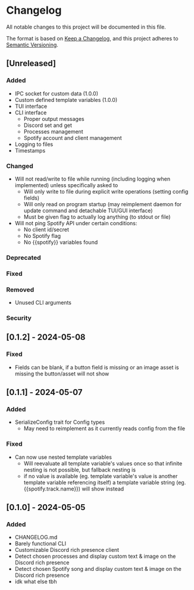 # Changelog

All notable changes to this project will be documented in this file.

The format is based on [Keep a Changelog](https://keepachangelog.com/en/1.1.0/),
and this project adheres to [Semantic Versioning](https://semver.org/spec/v2.0.0.html).

## [Unreleased]

### Added
- IPC socket for custom data (1.0.0)
- Custom defined template variables (1.0.0)
- TUI interface
- CLI interface
	- Proper output messages
	- Discord set and get
	- Processes management
	- Spotify account and client management
- Logging to files
- Timestamps

### Changed
- Will not read/write to file while running (including logging when implemented) unless specifically asked to
	- Will only write to file during explicit write operations (setting config fields)
	- Will only read on program startup (may reimplement daemon for update command and detachable TUI/GUI interface)
	- Must be given flag to actually log anything (to stdout or file)
- Will not ping Spotify API under certain conditions:
	- No client id/secret
	- No Spotify flag
	- No {{spotify}} variables found

### Deprecated

### Fixed

### Removed
- Unused CLI arguments

### Security

## [0.1.2] - 2024-05-08

### Fixed
- Fields can be blank, if a button field is missing or an image asset is missing the button/asset will not show

## [0.1.1] - 2024-05-07

### Added
- SerializeConfig trait for Config types
	- May need to reimplement as it currently reads config from the file

### Fixed
- Can now use nested template variables
	- Will reevaluate all template variable's values once so that infinite nesting is not possible, but fallback nesting is
	- if no value is available (eg. template variable's value is another template variable referencing itself) a template variable string (eg. {{spotify.track.name}}) will show instead

## [0.1.0] - 2024-05-05

### Added
- CHANGELOG.md
- Barely functional CLI
- Customizable Discord rich presence client
- Detect chosen processes and display custom text & image on the Discord rich presence
- Detect chosen Spotify song and display custom text & image on the Discord rich presence
- idk what else tbh